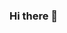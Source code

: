 ### Hi there 👋

<!--
**valluru2003/valluru2003** is a ✨ _special_ ✨ repository because its `README.md` (this file) appears on your GitHub profile.

Here are some ideas to get you started:

- 🔭 I’m currently working on ...
- 🌱 I’m currently learning ...
- 👯 I’m looking to collaborate on ...
- 🤔 I’m looking for help with ...
- 💬 Ask me about ...
- 📫 How to reach me: ...
- 😄 Pronouns: ...
- ⚡ Fun fact: ...
Sai Balaji Valluru

## Contact

- Phone: 7993392546
- Email: vallurusaibalaji@Gmail.Com

## Career Objective

A Dedicated Data Science Student with a B.Sc. In Data Science Proficiency In Python And Machine Learning, And Data Visualization Skills. Passionate About Continuous Learning, Identifying Trends, And Contributing to Professional Growth.

## Skills

### Soft Skills
- Communication Skills.
- Quick Learner.
- Responsible.
- Time Management
- Teamwork
- Leadership

### Technical Skills
- Python
- Machine Learning 
- SQL
- Ms Excel

## Training And Certification

- **3-Day National Workshop on Python**
  Conducted By Manac Infotech. Vt
  A Comprehensive 3-Day National Workshop on Python, Empowering Participants with Fundamental Programming Skills and Advanced Python Concepts.

- **Python Certification**
  By Guvi In Partnership with Google Education
  Completed A Comprehensive Python Programming Course, Gaining A Strong Foundation in Syntax, Data Structures, Algorithms, And Problem-Solving Skills. Developed Efficient Python Solutions, Making Me A Valuable Asset to Any Development Team.

- **Career Essentials in Generative Ai by Microsoft and LinkedIn**
  By Microsoft’s 
  The Career Essentials Course by Microsoft and LinkedIn Has Provided Me with Invaluable Insights into Essential Areas of Generative Ai. Delving Into the Realms of Generative Ai, I Have Gained a Comprehensive Understanding of Computer Ethics, Data Manipulation, And the Intricacies of Artificial Intelligence. These Insights Not Only Enhance My Technical Prowess but Also Underscore the Importance of Ethical Considerations and Responsible Data Handling in The Rapidly Evolving Field of Ai.

## Internships At Csrbox

- **Data Visualisation Using Ai Internship**
  - Python 
  - Machine Learning 
  - Basics Artificial Intelligence

- **Placement Assistance Internship**
  - Soft Skills
  - Interpersonal Skills 
  - Communication Skills

- **Data Analysis Using Python Internship**
  - Data Manipulation 
  - Data Cleaning and Analyzing

## Achievements

- A Certificate of Appreciation from National Service Scheme- Osmania University for My Volunteer Work as A Team Lead

## Extra-Curricular Activities

- A Confident Orator with Abilities of PowerPoint Presentation.

## Education

- **Bachelor’s Degree**
  Data Science
  Avanthi Degree And Pg College

- **Intermediate**
  Mpc
  Narayana Junior College

- **SSC**
  Narayana High School

---

This README provides an overview of my skills, training, certifications, internships, achievements, and education. Feel free to reach out for collaborations or inquiries.
